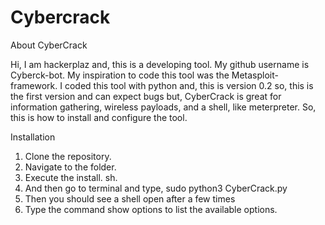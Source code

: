 # Cybercrack
About CyberCrack

Hi, I am hackerplaz and, this is a developing tool. My github username is Cyberck-bot. My inspiration to code this tool was the Metasploit-framework. I coded this tool with python and, this is version 0.2 so, this is the first version and can expect bugs but, CyberCrack is great for information gathering, wireless payloads, and a shell, like meterpreter. So, this is how to install and configure the tool.

Installation

1. Clone the repository.
2. Navigate to the folder.
3. Execute the install. sh.
4. And then go to terminal and type, sudo python3 CyberCrack.py
5. Then you should see a shell open after a few times 
6. Type the command show options to list the available options.
